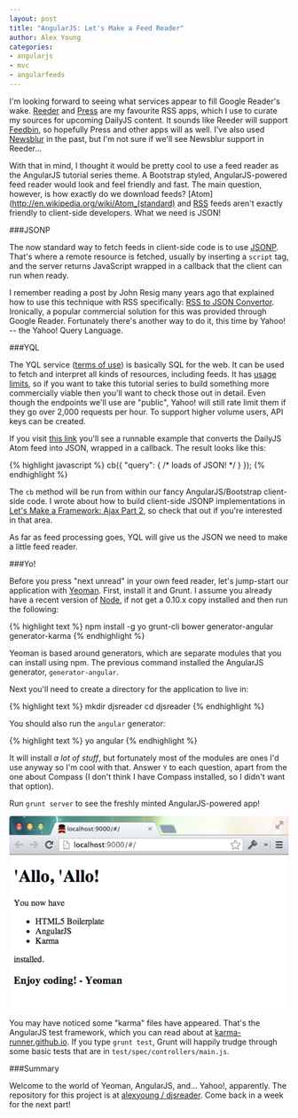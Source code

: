 ```yaml
---
layout: post
title: "AngularJS: Let's Make a Feed Reader"
author: Alex Young
categories: 
- angularjs
- mvc
- angularfeeds
---
```


I'm looking forward to seeing what services appear to fill Google Reader's wake.  [Reeder](http://reederapp.com/reader/) and [Press](http://twentyfivesquares.com/press/) are my favourite RSS apps, which I use to curate my sources for upcoming DailyJS content.  It sounds like Reeder will support [Feedbin](https://feedbin.me/), so hopefully Press and other apps will as well.  I've also used [Newsblur](http://newsblur.com/) in the past, but I'm not sure if we'll see Newsblur support in Reeder...

With that in mind, I thought it would be pretty cool to use a feed reader as the AngularJS tutorial series theme.  A Bootstrap styled, AngularJS-powered feed reader would look and feel friendly and fast.  The main question, however, is how exactly do we download feeds?  [Atom](http://en.wikipedia.org/wiki/Atom_(standard) and [RSS](http://en.wikipedia.org/wiki/RSS) feeds aren't exactly friendly to client-side developers.  What we need is JSON!

###JSONP

The now standard way to fetch feeds in client-side code is to use [JSONP](http://en.wikipedia.org/wiki/JSONP).  That's where a remote resource is fetched, usually by inserting a `script` tag, and the server returns JavaScript wrapped in a callback that the client can run when ready.

I remember reading a post by John Resig many years ago that explained how to use this technique with RSS specifically: [RSS to JSON Convertor](http://ejohn.org/projects/rss2json/).  Ironically, a popular commercial solution for this was provided through Google Reader.  Fortunately there's another way to do it, this time by Yahoo! -- the Yahoo! Query Language.

###YQL

The YQL service ([terms of use](http://info.yahoo.com/legal/us/yahoo/yql/yql-4307.html)) is basically SQL for the web.  It can be used to fetch and interpret all kinds of resources, including feeds.  It has [usage limits](http://developer.yahoo.com/yql/guide/usage_info_limits.html), so if you want to take this tutorial series to build something more commercially viable then you'll want to check those out in detail.  Even though the endpoints we'll use are "public", Yahoo! will still rate limit them if they go over 2,000 requests per hour.  To support higher volume users, API keys can be created.

If you visit [this link](http://developer.yahoo.com/yql/console/?q=select%20*%20from%20xml%20where%20url%3D'http%3A%2F%2Fdailyjs.com%2Fatom.xml'%20and%20itemPath%3D'feed.entry') you'll see a runnable example that converts the DailyJS Atom feed into JSON, wrapped in a callback.  The result looks like this:

{% highlight javascript %}
cb({ "query": { /* loads of JSON! */ } });
{% endhighlight %}

The `cb` method will be run from within our fancy AngularJS/Bootstrap client-side code.  I wrote about how to build client-side JSONP implementations in [Let's Make a Framework: Ajax Part 2](http://dailyjs.com/2010/05/27/framework-part-14/), so check that out if you're interested in that area.

As far as feed processing goes, YQL will give us the JSON we need to make a little feed reader.

###Yo!

Before you press "next unread" in your own feed reader, let's jump-start our application with [Yeoman](http://yeoman.io/).  First, install it and Grunt.  I assume you already have a recent version of [Node](http://nodejs.org/), if not get a 0.10.x copy installed and then run the following:

{% highlight text %}
npm install -g yo grunt-cli bower generator-angular generator-karma
{% endhighlight %}

Yeoman is based around generators, which are separate modules that you can install using npm.  The previous command installed the AngularJS generator, `generator-angular`.

Next you'll need to create a directory for the application to live in:

{% highlight text %}
mkdir djsreader
cd djsreader
{% endhighlight %}

You should also run the `angular` generator:

{% highlight text %}
yo angular
{% endhighlight %}

It will install _a lot of stuff_, but fortunately most of the modules are ones I'd use anyway so I'm cool with that.  Answer `Y` to each question, apart from the one about Compass (I don't think I have Compass installed, so I didn't want that option).

Run `grunt server` to see the freshly minted AngularJS-powered app!

![Hello, AngularJS](/images/posts/yo-angular.png)

You may have noticed some "karma" files have appeared.  That's the AngularJS test framework, which you can read about at [karma-runner.github.io](http://karma-runner.github.io/).  If you type `grunt test`, Grunt will happily trudge through some basic tests that are in `test/spec/controllers/main.js`.

###Summary

Welcome to the world of Yeoman, AngularJS, and... Yahoo!, apparently.  The repository for this project is at [alexyoung / djsreader](https://github.com/alexyoung/djsreader).  Come back in a week for the next part!
